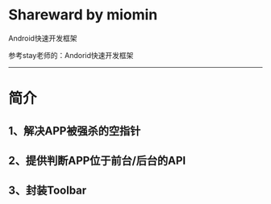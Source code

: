 # Shareward by miomin
Android快速开发框架

参考stay老师的：Andorid快速开发框架

-------------------

# 简介

## 1、解决APP被强杀的空指针

## 2、提供判断APP位于前台/后台的API

## 3、封装Toolbar
